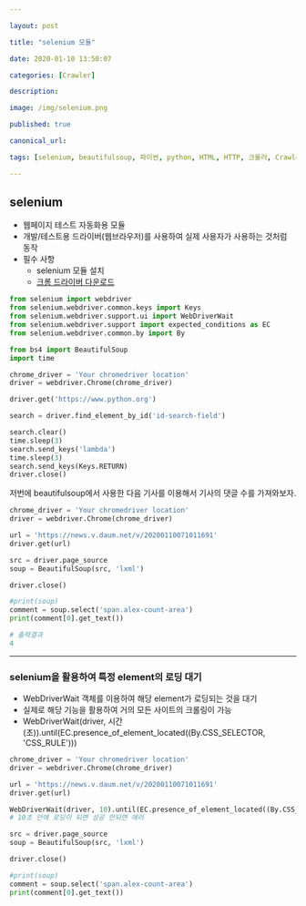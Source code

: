 ```yaml
---

layout: post

title: "selenium 모듈"

date: 2020-01-10 13:50:07

categories: [Crawler]

description:

image: /img/selenium.png

published: true

canonical_url:

tags: [selenium, beautifulsoup, 파이썬, python, HTML, HTTP, 크롤러, Crawler]

---
```


## selenium

- 웹페이지 테스트 자동화용 모듈
- 개발/테스트용 드라이버(웹브라우저)를 사용하여 실제 사용자가 사용하는 것처럼 동작
- 필수 사항
  * selenium 모듈 설치
  * [크롬 드라이버 다운로드](https://chromedriver.chromium.org/downloads)

```python
from selenium import webdriver
from selenium.webdriver.common.keys import Keys
from selenium.webdriver.support.ui import WebDriverWait
from selenium.webdriver.support import expected_conditions as EC
from selenium.webdriver.common.by import By

from bs4 import BeautifulSoup
import time

chrome_driver = 'Your chromedriver location'
driver = webdriver.Chrome(chrome_driver)

driver.get('https://www.python.org')

search = driver.find_element_by_id('id-search-field')

search.clear()
time.sleep(3)
search.send_keys('lambda')
time.sleep(3)
search.send_keys(Keys.RETURN)
driver.close()
```

저번에 beautifulsoup에서 사용한 다음 기사를 이용해서 기사의 댓글 수를 가져와보자.

```python
chrome_driver = 'Your chromedriver location'
driver = webdriver.Chrome(chrome_driver)

url = 'https://news.v.daum.net/v/20200110071011691'
driver.get(url)

src = driver.page_source
soup = BeautifulSoup(src, 'lxml')

driver.close()

#print(soup)
comment = soup.select('span.alex-count-area')
print(comment[0].get_text())
```

```python
# 출력결과
4
```

-----------------------------------

### selenium을 활용하여 특정 element의 로딩 대기
- WebDriverWait 객체를 이용하여 해당 element가 로딩되는 것을 대기
- 실제로 해당 기능을 활용하여 거의 모든 사이트의 크롤링이 가능
- WebDriverWait(driver, 시간(초)).until(EC.presence_of_element_located((By.CSS_SELECTOR, 'CSS_RULE')))

```python
chrome_driver = 'Your chromedriver location'
driver = webdriver.Chrome(chrome_driver)

url = 'https://news.v.daum.net/v/20200110071011691'
driver.get(url)

WebDriverWait(driver, 10).until(EC.presence_of_element_located((By.CSS_SELECTOR, 'span.alex-count-area')))
# 10초 안에 로딩이 되면 성공 안되면 에러

src = driver.page_source
soup = BeautifulSoup(src, 'lxml')

driver.close()

#print(soup)
comment = soup.select('span.alex-count-area')
print(comment[0].get_text())
```
